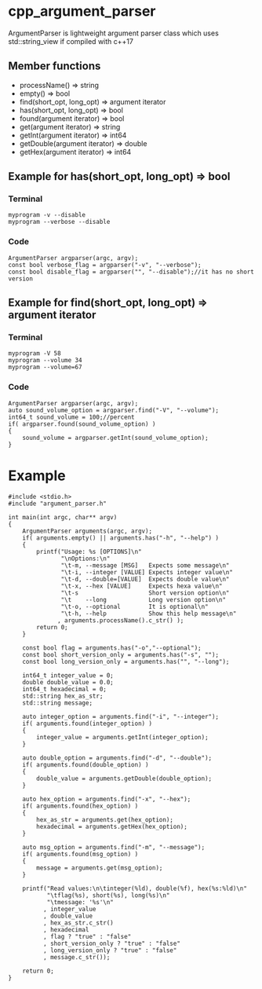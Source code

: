 # cpp_argument_parser
ArgumentParser is lightweight argument parser class which uses std::string_view if compiled with c++17

## Member functions
* processName() => string
* empty() => bool
* find(short_opt, long_opt) => argument iterator
* has(short_opt, long_opt) => bool
* found(argument iterator) => bool
* get(argument iterator) => string
* getInt(argument iterator) => int64
* getDouble(argument iterator) => double
* getHex(argument iterator) => int64

## Example for has(short_opt, long_opt) => bool
### Terminal 
    
    myprogram -v --disable 
    myprogram --verbose --disable
    
### Code
    
    ArgumentParser argparser(argc, argv);
    const bool verbose_flag = argparser("-v", "--verbose");
    const bool disable_flag = argparser("", "--disable");//it has no short version
    
## Example for find(short_opt, long_opt) => argument iterator
### Terminal

    myprogram -V 58
    myprogram --volume 34
    myprogram --volume=67

### Code

    ArgumentParser argparser(argc, argv);
    auto sound_volume_option = argparser.find("-V", "--volume");
    int64_t sound_volume = 100;//percent
    if( argparser.found(sound_volume_option) )
    {
        sound_volume = argparser.getInt(sound_volume_option);
    }

# Example

    #include <stdio.h>
    #include "argument_parser.h"

    int main(int argc, char** argv)
    {
        ArgumentParser arguments(argc, argv);
        if( arguments.empty() || arguments.has("-h", "--help") )
        {
            printf("Usage: %s [OPTIONS]\n"
                   "\nOptions:\n"
                   "\t-m, --message [MSG]   Expects some message\n"
                   "\t-i, --integer [VALUE] Expects integer value\n"
                   "\t-d, --double=[VALUE]  Expects double value\n"
                   "\t-x, --hex [VALUE]     Expects hexa value\n"
                   "\t-s                    Short version option\n"
                   "\t    --long            Long version option\n"
                   "\t-o, --optional        It is optional\n"
                   "\t-h, --help            Show this help message\n"
                  , arguments.processName().c_str() );
            return 0;
        }

        const bool flag = arguments.has("-o","--optional");
        const bool short_version_only = arguments.has("-s", "");
        const bool long_version_only = arguments.has("", "--long");

        int64_t integer_value = 0;
        double double_value = 0.0;
        int64_t hexadecimal = 0;
        std::string hex_as_str;
        std::string message;

        auto integer_option = arguments.find("-i", "--integer");
        if( arguments.found(integer_option) )
        {
            integer_value = arguments.getInt(integer_option);
        }

        auto double_option = arguments.find("-d", "--double");
        if( arguments.found(double_option) )
        {
            double_value = arguments.getDouble(double_option);
        }

        auto hex_option = arguments.find("-x", "--hex");
        if( arguments.found(hex_option) )
        {
            hex_as_str = arguments.get(hex_option);
            hexadecimal = arguments.getHex(hex_option);
        }

        auto msg_option = arguments.find("-m", "--message");
        if( arguments.found(msg_option) )
        {
            message = arguments.get(msg_option);
        }

        printf("Read values:\n\tinteger(%ld), double(%f), hex(%s:%ld)\n"
               "\tflag(%s), short(%s), long(%s)\n"
               "\tmessage: '%s'\n"
              , integer_value
              , double_value
              , hex_as_str.c_str()
              , hexadecimal
              , flag ? "true" : "false"
              , short_version_only ? "true" : "false"
              , long_version_only ? "true" : "false"
              , message.c_str());

        return 0;
    }
 
